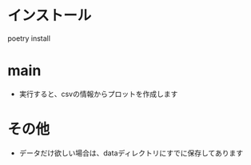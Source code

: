# インストール
poetry install

# main
- 実行すると、csvの情報からプロットを作成します

# その他
- データだけ欲しい場合は、dataディレクトリにすでに保存してあります